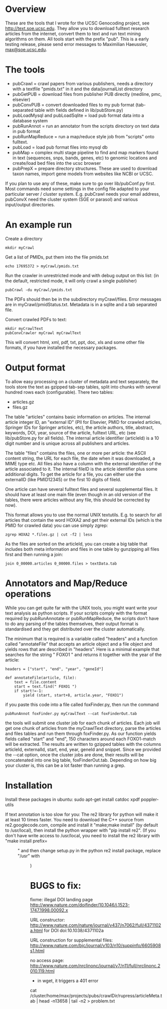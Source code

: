 # Overview

These are the tools that I wrote for the UCSC Genocoding project, see
http://text.soe.ucsc.edu. They allow you to download fulltext research
articles from the internet, convert them to text and run text mining algorithms
on them.  All tools start with the prefix "pub". 
This is a early testing release, please send error messages to Maximilian Haeussler, max@soe.ucsc.edu.

# The tools

- pubCrawl = crawl papers from various publishers, needs a directory with a
        textfile "pmids.txt" in it and the data/journalList directory
- pubGetPUB = download files from publisher PUB directly (medline, pmc, elsevier)
- pubConvPUB = convert downloaded files to my pub format (tab-separated table
             with fields defined in lib/pubStore.py)
- pubLoadMysql and pubLoadSqlite = load pub format data into a database system 
- pubRunAnnot = run an annotator from the scripts directory on text data in
             pub format
- pubRunMapReduce = run a map/reduce style job from "scripts" onto fulltext.
- pubLoad = load pub format files into mysql db
- pubMap = complex multi stage pipeline to find and map markers found in text 
           (sequences, snps, bands, genes, etc) to genomic locations 
           and create/load bed files into the ucsc browser
- pubPrepX = prepare directory structures. These are used to download
        taxon names, import gene models from websites like NCBI or
        UCSC. 

If you plan to use any of these, make sure to go over lib/pubConf.py first.
Most commands need some settings in the config file adapted to your particular
server / cluster system. E.g. pubCrawl needs your email address, pubConvX 
need the cluster system (SGE or parasol) and various input/output directories.

# An example run

Create a directory

    mkdir myCrawl

Get a list of PMIDs, put them into the file pmids.txt

    echo 17695372 > myCrawl/pmids.txt

Run the crawler in unrestricted mode and with debug output on this list: (in the default, restricted mode, it will only crawl a single publisher) 

    pubCrawl -du myCrawl/pmids.txt

The PDFs should then be in the subdirectory myCrawl/files. Error messages are in myCrawl/pmidStatus.txt. 
Metadata is in a sqlite and a tab separated file. 

Convert crawled PDFs to text:

    mkdir myCrawlText
    pubConvCrawler myCrawl myCrawlText

This will convert html, xml, pdf, txt, ppt, doc, xls and some other file formats, if you have installed the necessary packages.

# Output format

To allow easy processing on a cluster of metadata and text separately, the tools store the text as gzipped tab-sep tables, split into chunks with several hundred rows each (configurable). There two tables:
- articles.gz
- files.gz

The table "articles" contains basic information on articles. The internal article integer ID, an "external ID" (PII for Elsevier, PMID for crawled articles, Springer IDs for Springer articles, etc), the article authors, title, abstract, keywords, DOI, year, source of the article, fulltext URL, etc (see lib/pubStore.py for all fields). The internal article identifier (articleId) is a 10 digit number and is unique across all publishers and articles.

The table "files" contains the files, one or more per article: the ASCII content string, the URL for each file, the date when it was downloaded, a MIME type etc. All files also have a column with the external identifier of the article associated to it. The internal fileID is the article identifier plus some additional digits. To get the article for a file, you can either use the externalID (like PMID12345) or the first 10 digits of fileId. 

One article can have several fulltext files and several supplemental files. It should have at least one main file (even though in an old version of the tables, there were articles without any file, this should be corrected by now). 

This format allows you to use the normal UNIX textutils. E.g. to search for all articles that contain the word HOXA2 and get their external IDs (which is the PMID for crawled data) you can use simply zgrep:

    zgrep HOXA2 *.files.gz | cut -f2 | less

As the files are sorted on the articleId, you can create a big table that includes both meta information and files in one table by gunzipping all files first and then running a join:

    join 0_00000.articles 0_00000.files > textData.tab

# Annotators and Map/Reduce operations

While you can get quite far with the UNIX tools, you might want write your text analysis as python scripts. If your scripts comply with the format required by pubRunAnnotate or pubRunMapReduce, the scripts don't have to do any parsing of the tables themselves, their output format is standardised and they get distributed over the cluster automatically.

The minimum that is required is a variable called "headers" and a function
called "annotateFile" that accepts an article object and a file object and
yields rows that are described in "headers". Here is a minimal example that searches
for the string " FOXO1 " and returns it together with the year of the article:

    headers = ["start", "end", "year", "geneId"]
  
    def annotateFile(article, file):
        text = file.content
        start = text.find(" FOXO1 ")
        if start!=-1:
            yield (start, start+8, article.year, "FOXO1")

if you paste this code into a file called foxFinder.py, then run the command

    pubRunAnnot foxFinder.py myCrawlText --cat foxFinderOut.tab 

the tools will submit one cluster job for each chunk of articles. Each job will get one chunk of articles from the myCrawlText directory, parse the articles and files tables and run them through foxFinder.py. As our function yields fields called "start" and
"end", 150 characters around each FOXO1-match will be extracted.
The results are written to gzipped tables with the columns articleId,
externalId, start, end, year, geneId and snippet. Since we provided the --cat
option, once the cluster jobs are done, their results will be concatenated into
one big table, foxFinderOut.tab. Depending on how big your cluster is, this can
be a lot faster than running a grep.

# Installation

Install these packages in ubuntu:
    sudo apt-get install catdoc xpdf poppler-utils

If text annotation is too slow for you:
The re2 library for python will make it at least 10 times faster.
You need to download the C++ source from re2.googlecode.com, compile and install it
"make;make install" (by default to /usr/local), then install the python wrapper
with "pip install re2". (If you don't have write access to /usr/local, you need
to install the re2 library with "make install prefix=<dir>" and then change
setup.py in the python re2 install package, replace "/usr" with <dir>)

# BUGS to fix:

fixme: illegal DOI landing page
http://www.nature.com/doifinder/10.1046/j.1523-1747.1998.00092.x

URL constructor:
http://www.nature.com/nature/journal/v437/n7062/full/4371102a.html
for DOI  doi:10.1038/4371102a

URL construction for supplemental files:
http://www.nature.com/bjc/journal/v103/n10/suppinfo/6605908s1.html

no access page:
http://www.nature.com/nrclinonc/journal/v7/n11/full/nrclinonc.2010.119.html
- in wget, it triggers a 401 error

cat /cluster/home/max/projects/pubs/crawlDir/rupress/articleMeta.tab | head
-n13658 | tail -n2 > problem.txt

